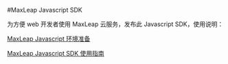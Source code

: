 #MaxLeap Javascript SDK

为方便 web 开发者使用 MaxLeap 云服务，发布此 Javascript SDK，使用说明：

[MaxLeap Javascript 环境准备](https://maxleap.cn/zh_cn/quickstart/javascript/core/new.html)

[MaxLeap Javascript SDK 使用指南](https://maxleap.cn/zh_cn/guide/devguide/javascript.html)
